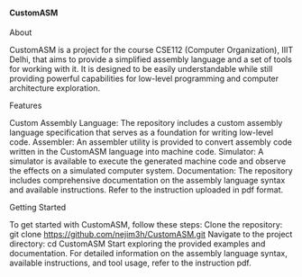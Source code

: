 #### CustomASM

About

CustomASM is a project for the course CSE112 (Computer Organization), IIIT Delhi,
that aims to provide a simplified assembly language and a set of tools for working with it. It is designed to be easily understandable while still providing powerful capabilities for low-level programming and computer architecture exploration.

Features

Custom Assembly Language: The repository includes a custom assembly language specification that serves as a foundation for writing low-level code.
Assembler: An assembler utility is provided to convert assembly code written in the CustomASM language into machine code.
Simulator: A simulator is available to execute the generated machine code and observe the effects on a simulated computer system.
Documentation: The repository includes comprehensive documentation on the assembly language syntax and available instructions. Refer to the instruction uploaded in pdf format.

Getting Started

To get started with CustomASM, follow these steps:
Clone the repository: git clone https://github.com/nejim3h/CustomASM.git
Navigate to the project directory: cd CustomASM
Start exploring the provided examples and documentation.
For detailed information on the assembly language syntax, available instructions, and tool usage, refer to the instruction pdf.

